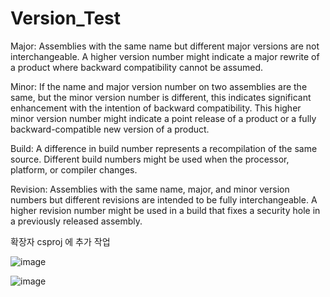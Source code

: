 # Version_Test

Major: Assemblies with the same name but different major versions are not interchangeable. 
       A higher version number might indicate a major rewrite of a product where backward compatibility cannot be assumed.
       
Minor: If the name and major version number on two assemblies are the same, but the minor version number is different, this indicates
       significant enhancement with the intention of backward compatibility.
       This higher minor version number might indicate a point release of a product or a fully backward-compatible new version of a product.

Build: A difference in build number represents a recompilation of the same source. 
       Different build numbers might be used when the processor, platform, or compiler changes.

Revision: Assemblies with the same name, major, and minor version numbers but different revisions are intended to be fully interchangeable. 
          A higher revision number might be used in a build that fixes a security hole in a previously released assembly.
          
확장자 csproj 에 추가 작업

![image](https://user-images.githubusercontent.com/72923266/179133678-824aaead-1456-4d30-a619-30fdf3f20f10.png)

![image](https://user-images.githubusercontent.com/72923266/179133588-763aecc2-bb96-4c30-8f34-05675b4661ac.png)

    
    
